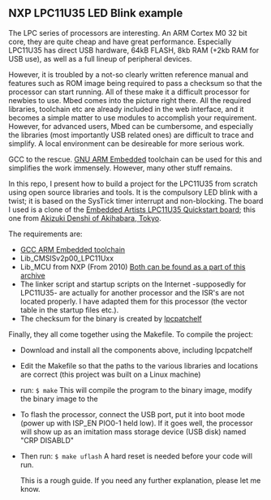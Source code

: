 ## NXP LPC11U35 LED Blink example

The LPC series of processors are interesting. An ARM Cortex M0 32 bit core, they are quite cheap and have great performance. Especially LPC11U35 has direct USB hardware, 64kB FLASH, 8kb RAM (+2kb RAM for USB use), as well as a full lineup of peripheral devices.

However, it is troubled by a not-so clearly written reference manual and features such as ROM image being required to pass a checksum so that the processor can start running. All of these make it a difficult processor for newbies to use. Mbed comes into the picture right there. All the required libraries, toolchain etc are already included in the web interface, and it becomes a simple matter to use modules to accomplish your requirement. However, for advanced users, Mbed can be cumbersome, and especially the libraries (most importantly USB related ones) are difficult to trace and simplify. A local environment can be desireable for more serious work.

GCC to the rescue. [GNU ARM Embedded](https://launchpad.net/gcc-arm-embedded) toolchain can be used for this and simplifies the work immensely. However, many other stuff remains.

In this repo, I present how to build a project for the LPC11U35 from scratch using open source libraries and tools. It is the compulsory LED blink with a twist; it is based on the SysTick timer interrupt and non-blocking. The board I used is a clone of the [Embedded Artists LPC11U35 Quickstart board](https://www.embeddedartists.com/products/lpc11u35-quickstart/); this one from [Akizuki Denshi of Akihabara, Tokyo](http://akizukidenshi.com/catalog/g/gK-12144/).

The requirements are:
- [GCC ARM Embedded toolchain](https://launchpad.net/gcc-arm-embedded)
- Lib_CMSISv2p00_LPC11Uxx 
- Lib_MCU from NXP (From 2010)
 [Both can be found as a part of this archive](https://www.embeddedartists.com/wp-content/uploads/2018/07/qsb_lpc11u35_120509.zip)
- The linker script and startup scripts on the Internet -supposedly for LPC11U35- are actually for another processor and the ISR's are not located properly. I have adapted them for this processor (the vector table in the startup files etc.).
- The checksum for the binary is created by [lpcpatchelf](https://github.com/nPipen/lpcpatchelf)

Finally, they all come together using the Makefile. To compile the project:
- Download and install all the components above, including lpcpatchelf
- Edit the Makefile so that the paths to the various libraries and locations are correct (this project was built on a Linux machine)
- run: `$ make`
  This will compile the program to the binary image, modify the binary image to the 
- To flash the processor, connect the USB port, put it into boot mode (power up with ISP_EN PIO0-1 held low). If it goes well, the processor will show up as an imitation mass storage device (USB disk) named "CRP DISABLD"
- Then run: `$ make uflash`
   A hard reset is needed before your code will run.
   
   This is a rough guide. If you need any further explanation, please let me know.
   
